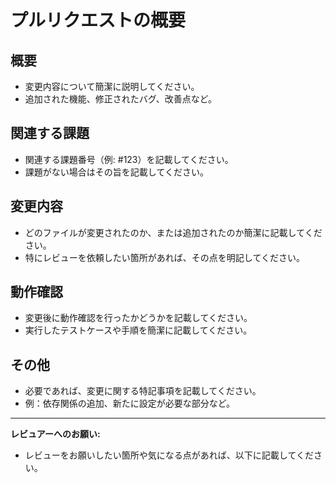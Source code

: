 # プルリクエストの概要

## 概要
- 変更内容について簡潔に説明してください。
- 追加された機能、修正されたバグ、改善点など。

## 関連する課題
- 関連する課題番号（例: #123）を記載してください。
- 課題がない場合はその旨を記載してください。

## 変更内容
- どのファイルが変更されたのか、または追加されたのか簡潔に記載してください。
- 特にレビューを依頼したい箇所があれば、その点を明記してください。

## 動作確認
- 変更後に動作確認を行ったかどうかを記載してください。
- 実行したテストケースや手順を簡潔に記載してください。

## その他
- 必要であれば、変更に関する特記事項を記載してください。
- 例：依存関係の追加、新たに設定が必要な部分など。

---

**レビュアーへのお願い:**
- レビューをお願いしたい箇所や気になる点があれば、以下に記載してください。

